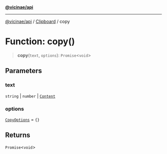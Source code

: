 [**@vicinae/api**](../../../../README.md)

***

[@vicinae/api](../../../../README.md) / [Clipboard](../README.md) / copy

# Function: copy()

> **copy**(`text`, `options`): `Promise`\<`void`\>

## Parameters

### text

`string` | `number` | [`Content`](../type-aliases/Content.md)

### options

[`CopyOptions`](../type-aliases/CopyOptions.md) = `{}`

## Returns

`Promise`\<`void`\>
